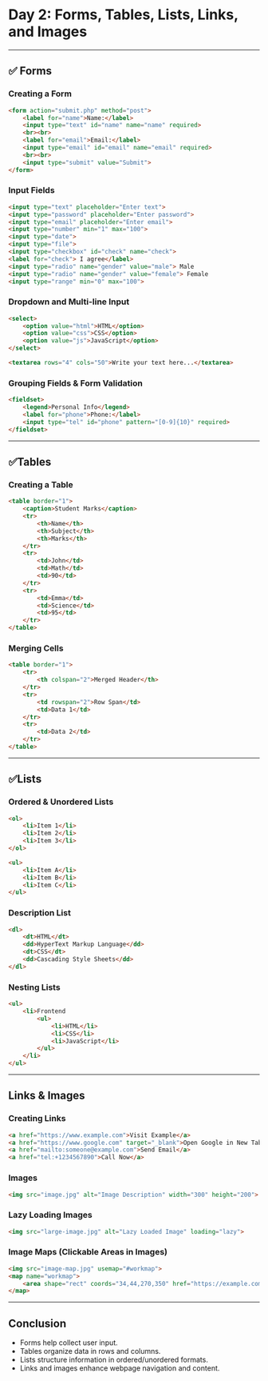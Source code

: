 # **Day 2: Forms, Tables, Lists, Links, and Images**

---

## ✅ **Forms**

### **Creating a Form**
```html
<form action="submit.php" method="post">
    <label for="name">Name:</label>
    <input type="text" id="name" name="name" required>
    <br><br>
    <label for="email">Email:</label>
    <input type="email" id="email" name="email" required>
    <br><br>
    <input type="submit" value="Submit">
</form>
```

### **Input Fields**
```html
<input type="text" placeholder="Enter text">
<input type="password" placeholder="Enter password">
<input type="email" placeholder="Enter email">
<input type="number" min="1" max="100">
<input type="date">
<input type="file">
<input type="checkbox" id="check" name="check">
<label for="check"> I agree</label>
<input type="radio" name="gender" value="male"> Male
<input type="radio" name="gender" value="female"> Female
<input type="range" min="0" max="100">
```

### **Dropdown and Multi-line Input**
```html
<select>
    <option value="html">HTML</option>
    <option value="css">CSS</option>
    <option value="js">JavaScript</option>
</select>

<textarea rows="4" cols="50">Write your text here...</textarea>
```

### **Grouping Fields & Form Validation**
```html
<fieldset>
    <legend>Personal Info</legend>
    <label for="phone">Phone:</label>
    <input type="tel" id="phone" pattern="[0-9]{10}" required>
</fieldset>
```

---

##  ✅**Tables**

### **Creating a Table**
```html
<table border="1">
    <caption>Student Marks</caption>
    <tr>
        <th>Name</th>
        <th>Subject</th>
        <th>Marks</th>
    </tr>
    <tr>
        <td>John</td>
        <td>Math</td>
        <td>90</td>
    </tr>
    <tr>
        <td>Emma</td>
        <td>Science</td>
        <td>95</td>
    </tr>
</table>
```

### **Merging Cells**
```html
<table border="1">
    <tr>
        <th colspan="2">Merged Header</th>
    </tr>
    <tr>
        <td rowspan="2">Row Span</td>
        <td>Data 1</td>
    </tr>
    <tr>
        <td>Data 2</td>
    </tr>
</table>
```

---

## ✅**Lists**

### **Ordered & Unordered Lists**
```html
<ol>
    <li>Item 1</li>
    <li>Item 2</li>
    <li>Item 3</li>
</ol>

<ul>
    <li>Item A</li>
    <li>Item B</li>
    <li>Item C</li>
</ul>
```

### **Description List**
```html
<dl>
    <dt>HTML</dt>
    <dd>HyperText Markup Language</dd>
    <dt>CSS</dt>
    <dd>Cascading Style Sheets</dd>
</dl>
```

### **Nesting Lists**
```html
<ul>
    <li>Frontend
        <ul>
            <li>HTML</li>
            <li>CSS</li>
            <li>JavaScript</li>
        </ul>
    </li>
</ul>
```

---

## **Links & Images**

### **Creating Links**
```html
<a href="https://www.example.com">Visit Example</a>
<a href="https://www.google.com" target="_blank">Open Google in New Tab</a>
<a href="mailto:someone@example.com">Send Email</a>
<a href="tel:+1234567890">Call Now</a>
```

### **Images**
```html
<img src="image.jpg" alt="Image Description" width="300" height="200">
```

### **Lazy Loading Images**
```html
<img src="large-image.jpg" alt="Lazy Loaded Image" loading="lazy">
```

### **Image Maps (Clickable Areas in Images)**
```html
<img src="image-map.jpg" usemap="#workmap">
<map name="workmap">
    <area shape="rect" coords="34,44,270,350" href="https://example.com" alt="Example">
</map>
```

---

## **Conclusion**
- Forms help collect user input.
- Tables organize data in rows and columns.
- Lists structure information in ordered/unordered formats.
- Links and images enhance webpage navigation and content.

